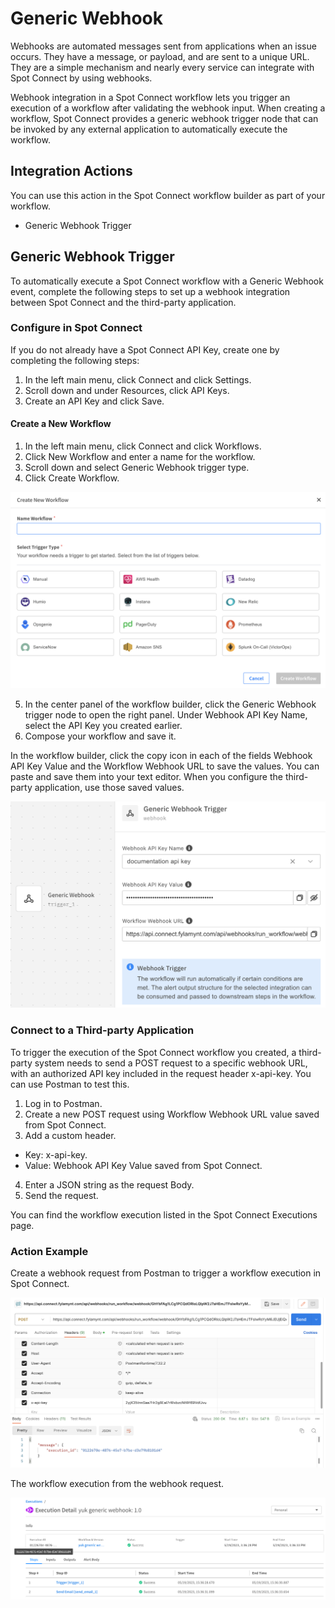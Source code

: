 # Generic Webhook

Webhooks are automated messages sent from applications when an issue occurs. They have a message, or payload, and are sent to a unique URL. They are a simple mechanism and nearly every service can integrate with Spot Connect by using webhooks.

Webhook integration in a Spot Connect workflow lets you trigger an execution of a workflow after validating the webhook input. When creating a workflow, Spot Connect provides a generic webhook trigger node that can be invoked by any external application to automatically execute the workflow.

## Integration Actions

You can use this action in the Spot Connect workflow builder as part of your workflow.

* Generic Webhook Trigger

## Generic Webhook Trigger

To automatically execute a Spot Connect workflow with a Generic Webhook event, complete the following steps to set up a webhook integration between Spot Connect and the third-party application.

### Configure in Spot Connect

If you do not already have a Spot Connect API Key, create one by completing the following steps:  

1. In the left main menu, click Connect and click Settings.
2. Scroll down and under Resources, click API Keys.  
3. Create an API Key and click Save.

#### Create a New Workflow

1. In the left main menu, click Connect and click Workflows.  
2. Click New Workflow and enter a name for the workflow.
3. Scroll down and select Generic Webhook trigger type.
4. Click Create Workflow.  

<img src="/spot-connect/_media/general-webhook-integration-1.png" />

5. In the center panel of the workflow builder, click the Generic Webhook trigger node to open the right panel. Under Webhook API Key Name, select the API Key you created earlier.  
6. Compose your workflow and save it.

In the workflow builder, click the copy icon in each of the fields Webhook API Key Value and the Workflow Webhook URL to save the values. You can paste and save them into your text editor. When you configure the third-party application, use those saved values.

<img src="/spot-connect/_media/general-webhook-integration-2.png" />  

### Connect to a Third-party Application

To trigger the execution of the Spot Connect workflow you created, a third-party system needs to send a POST request to a specific webhook URL, with an authorized API key included in the request header x-api-key. You can use Postman to test this.  

1. Log in to Postman.
2. Create a new POST request using Workflow Webhook URL value saved from Spot Connect.
3. Add a custom header.
* Key: x-api-key.
* Value: Webhook API Key Value saved from Spot Connect.
4. Enter a JSON string as the request Body.
5. Send the request.

You can find the workflow execution listed in the Spot Connect Executions page.

### Action Example

Create a webhook request from Postman to trigger a workflow execution in Spot Connect.

<img src="/spot-connect/_media/general-webhook-integration-3.png" />   

The workflow execution from the webhook request.

<img src="/spot-connect/_media/general-webhook-integration-4.png" />   

